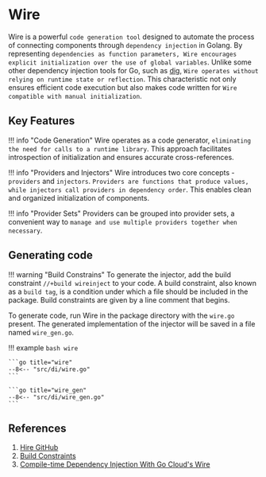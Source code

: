 # Wire

Wire is a powerful `code generation tool` designed to automate the process of connecting components through `dependency injection` in Golang. By representing `dependencies as function parameters, Wire encourages explicit initialization over the use of global variables`. Unlike some other dependency injection tools for Go, such as [dig](https://github.com/uber-go/dig), `Wire operates without relying on runtime state or reflection`. This characteristic not only ensures efficient code execution but also makes code written for `Wire compatible with manual initialization`.

## Key Features

!!! info "Code Generation"
    Wire operates as a code generator, `eliminating the need for calls to a runtime library`. This approach facilitates introspection of initialization and ensures accurate cross-references.

!!! info "Providers and Injectors"
    Wire introduces two core concepts - `providers` and `injectors`. `Providers are functions that produce values, while injectors call providers in dependency order`. This enables clean and organized initialization of components.

!!! info "Provider Sets"
    Providers can be grouped into provider sets, a convenient way to `manage and use multiple providers together when necessary`.

## Generating code

!!! warning "Build Constrains"
    To generate the injector, add the build constraint `//+build wireinject` to your code. A build constraint, also known as a `build tag`, is a condition under which a file should be included in the package. Build constraints are given by a line comment that begins.

To generate code, run Wire in the package directory with the `wire.go` present. The generated implementation of the injector will be saved in a file named `wire_gen.go`.

!!! example
    ```bash
    wire
    ```

    ```go title="wire"
    --8<-- "src/di/wire.go"
    ```
 
    ```go title="wire_gen"
    --8<-- "src/di/wire_gen.go"
    ```

## References

1. [Hire GitHub](https://github.com/google/wire/tree/main)
1. [Build Constraints](https://pkg.go.dev/go/build?utm_source=godoc#hdr-Build_Constraints)
1. [Compile-time Dependency Injection With Go Cloud's Wire](https://go.dev/blog/wire)
